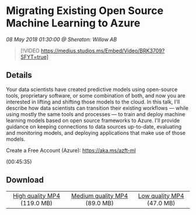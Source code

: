 # Migrating Existing Open Source Machine Learning to Azure

*08 May 2018 01:30:00 @ Sheraton: Willow AB*

> [!VIDEO https://medius.studios.ms/Embed/Video/BRK3709?SFYT=true]

## Details

<p>Your data scientists have created predictive models using open-source tools, proprietary software, or some combination of both, and now you are interested in lifting and shifting those models to the cloud. In this talk, I'll describe how data scientists can transition their existing workflows — while using mostly the same tools and processes — to train and deploy machine learning models based on open source frameworks to Azure. I'll provide guidance on keeping connections to data sources up-to-date, evaluating and monitoring models, and deploying applications that make use of those models.</p><p>Create a Free Account (Azure): <a href="https://aka.ms/azft-ml">https://aka.ms/azft-ml</a></p> (00:45:35)

## Download

||||
|:--:|:----:|:-:|
|[High quality MP4](https://sec.ch9.ms/ch9/935c/aadb4b55-08b6-491c-aa34-779f9724935c/BRK3709_high.mp4) (119.0 MB)|[Medium quality MP4](https://sec.ch9.ms/ch9/935c/aadb4b55-08b6-491c-aa34-779f9724935c/BRK3709_mid.mp4) (89.0 MB)|[Low quality MP4](https://sec.ch9.ms/ch9/935c/aadb4b55-08b6-491c-aa34-779f9724935c/BRK3709.mp4) (47.0 MB)|